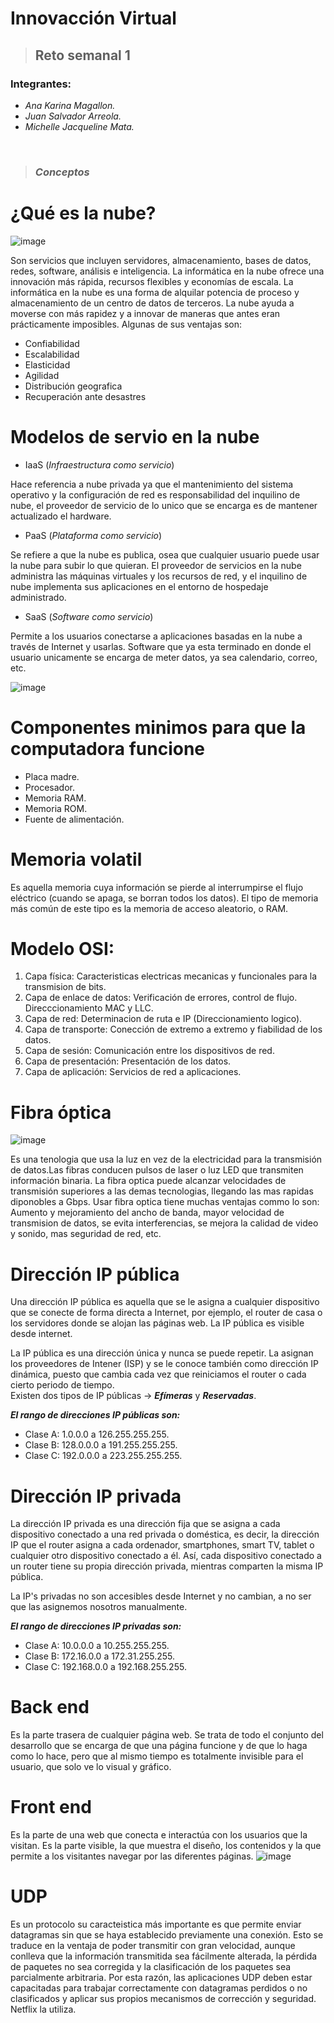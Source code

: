 # **Innovacción Virtual**
> ## Reto semanal 1

### Integrantes:
- *Ana Karina Magallon.*
- *Juan Salvador Arreola.*
- *Michelle Jacqueline Mata.*
<br />

> ### ***Conceptos***

# ¿Qué es la nube?
  
 ![image](https://user-images.githubusercontent.com/83834540/117559755-a6107980-b04d-11eb-9e15-178f4917d8d0.png)

 
Son servicios que incluyen servidores, almacenamiento, bases de datos, redes, software, análisis e inteligencia. La informática en la nube ofrece una innovación más rápida, recursos flexibles y economías de escala. La informática en la nube es una forma de alquilar potencia de proceso y almacenamiento de un centro de datos de terceros. La nube ayuda a moverse con más rapidez y a innovar de maneras que antes eran prácticamente imposibles. Algunas de sus ventajas son:
- Confiabilidad
- Escalabilidad
- Elasticidad
- Agilidad
- Distribución geografica
- Recuperación ante desastres

# Modelos de servio en la nube
 
- IaaS (*Infraestructura como servicio*)

Hace referencia a nube privada ya que el mantenimiento del sistema operativo y la configuración de red es responsabilidad del inquilino de nube, el proveedor de servicio de lo unico que se encarga es de mantener actualizado el hardware.

- PaaS (*Plataforma como servicio*)

Se refiere a que la nube es publica, osea que cualquier usuario puede usar la nube para subir lo que quieran. El proveedor de servicios en la nube administra las máquinas virtuales y los recursos de red, y el inquilino de nube implementa sus aplicaciones en el entorno de hospedaje administrado.

- SaaS (*Software como servicio*)

Permite a los usuarios conectarse a aplicaciones basadas en la nube a través de Internet y usarlas. Software que ya esta terminado en donde el usuario unicamente se encarga de meter datos, ya sea calendario, correo, etc.

![image](https://user-images.githubusercontent.com/83834540/117559262-65aefc80-b049-11eb-95e7-2f510af955b5.png)

# Componentes minimos para que la computadora funcione
 
- Placa madre.
- Procesador.
- Memoria RAM.
- Memoria ROM.
- Fuente de alimentación.

# Memoria volatil
Es aquella memoria cuya información se pierde al interrumpirse el flujo eléctrico (cuando se apaga, se borran todos los datos).
El tipo de memoria más común de este tipo es la memoria de acceso aleatorio, o RAM.

# Modelo OSI:
1. Capa física: Caracteristicas electricas mecanicas y funcionales para la transmision de bits.
2. Capa de enlace de datos: Verificación de errores, control de flujo. Direcccionamiento MAC y LLC.
3. Capa de red: Determinacion de ruta e IP (Direccionamiento logico).
4. Capa de transporte: Conección de extremo a extremo y fiabilidad de los datos.
5. Capa de sesión: Comunicación entre los dispositivos de red.
6. Capa de presentación: Presentación de los datos.
7. Capa de aplicación: Servicios de red a aplicaciones.
 
# Fibra óptica
![image](https://user-images.githubusercontent.com/83834540/117589790-6c914a00-b0f1-11eb-8207-f11919db5821.png)


Es una tenologia que usa la luz en vez de la electricidad para la transmisión de datos.Las fibras conducen pulsos de laser o luz LED que transmiten información binaria. La fibra optica puede alcanzar velocidades de transmisión superiores a las demas tecnologias, llegando las mas rapidas diponobles a  Gbps. Usar fibra optica tiene muchas ventajas commo lo son: Aumento y mejoramiento del ancho de banda, mayor velocidad de transmision de datos, se evita interferencias, se mejora la calidad de video y sonido, mas seguridad de red, etc. 

# Dirección IP pública
Una dirección IP pública es aquella que se le asigna a cualquier dispositivo que se conecte de forma directa a Internet, por ejemplo, el router de casa o los servidores donde se alojan las páginas web. La IP pública es visible desde internet.
    
La IP pública es una dirección única y nunca se puede repetir. La asignan los proveedores de Intener (ISP) y se le conoce también como dirección IP dinámica, puesto que cambia cada vez que reiniciamos el router o cada cierto periodo de tiempo.     
Existen dos tipos de IP públicas → ***Efímeras*** y ***Reservadas***.

***El rango de direcciones IP públicas son:***
  - Clase A: 1.0.0.0 a 126.255.255.255.
  - Clase B: 128.0.0.0 a 191.255.255.255.
  - Clase C: 192.0.0.0 a 223.255.255.255.
      
# Dirección IP privada
La dirección IP privada es una dirección fija que se asigna a cada dispositivo conectado a una red privada o doméstica, es decir, la dirección IP que el router asigna a cada ordenador, smartphones, smart TV, tablet o cualquier otro dispositivo conectado a él. Así, cada dispositivo conectado a un router tiene su propia dirección privada, mientras comparten la misma  IP pública.

La IP's privadas no son accesibles desde Internet y no cambian, a no ser que las asignemos nosotros manualmente.

***El rango de direcciones IP privadas son:***
  - Clase A: 10.0.0.0 a 10.255.255.255.
  - Clase B: 172.16.0.0 a 172.31.255.255.
  - Clase C: 192.168.0.0 a 192.168.255.255.

 # Back end
 Es la parte trasera de cualquier página web. Se trata de todo el conjunto del desarrollo que se encarga de que una página funcione y de que lo haga como lo hace, pero que al mismo tiempo es totalmente invisible para el usuario, que solo ve lo visual y gráfico.

# Front end
Es la parte de una web que conecta e interactúa con los usuarios que la visitan. Es la parte visible, la que muestra el diseño, los contenidos y la que permite a los visitantes navegar por las diferentes páginas.
![image](https://user-images.githubusercontent.com/83834540/117589859-dc9fd000-b0f1-11eb-983d-9b7e2d0e1d24.png)


# UDP
Es un protocolo su caracteistica más importante es que permite enviar datagramas sin que se haya establecido previamente una conexión. Esto se traduce en la ventaja de poder transmitir con gran velocidad, aunque conlleva que la información transmitida sea fácilmente alterada, la pérdida de paquetes no sea corregida y la clasificación de los paquetes sea parcialmente arbitraria. Por esta razón, las aplicaciones UDP deben estar capacitadas para trabajar correctamente con datagramas perdidos o no clasificados y aplicar sus propios mecanismos de corrección y seguridad. Netflix la utiliza. 

